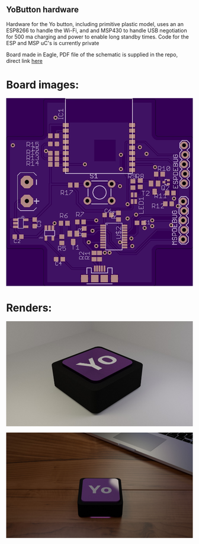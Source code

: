 ## YoButton hardware
Hardware for the Yo button, including primitive plastic model, uses an an ESP8266 to handle the Wi-Fi, and and MSP430 to handle USB negotiation for 500 ma charging and power to enable long standby times. Code for the ESP and MSP uC's is currently private

Board made in Eagle, PDF file of the schematic is supplied in the repo, direct link [here](https://github.com/epukaza/YoButton-hardware/raw/master/schematic.pdf)

# Board images:

![board top](https://raw.githubusercontent.com/epukaza/YoButton-hardware/master/renders/board_top.jpg)

# Renders:

![](https://raw.githubusercontent.com/epukaza/YoButton-hardware/master/renders/naked%20button.jpg)

![](https://raw.githubusercontent.com/epukaza/YoButton-hardware/master/renders/1080p%20render.jpg)